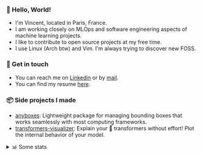 ### 👋 Hello, World!

- I'm Vincent, located in Paris, France.
- I am working closely on MLOps and software engineering aspects of machine learning projects.
- I like to contribute to open source projects at my free time.
- I use Linux (Arch btw) and Vim. I'm always trying to discover new FOSS.

### 🔗 Get in touch

- You can reach me on [Linkedin](https://www.linkedin.com/in/vincent-duchauffour-3a9641155/) or by [mail](mailto:vincent.duchauffour@proton.me).
- You can find my resume [here](https://raw.githubusercontent.com/VDuchauffour/resume/main/resume.pdf).

### 📦 Side projects I made

- [anyboxes](https://github.com/VDuchauffour/anyboxes): Lightweight package for managing bounding boxes that works seamlessly with most computing frameworks.
- [transformers-visualizer](https://github.com/VDuchauffour/transformers-visualizer): Explain your 🤗 transformers without effort! Plot the internal behavior of your model. 

<details><summary>📊 Some stats</summary>  
  
<p align="center">
  <img alt="VDuchauffour's github stats" src="https://github-readme-stats.vercel.app/api?username=VDuchauffour&include_all_commits=true&show_icons=true&theme=react"/>
  <br />
  <img alt="VDuchauffour's streak stats" src="https://streak-stats.demolab.com?user=VDuchauffour&theme=react"/>
  <br />
  <img alt="VDuchauffour's language stats" src="https://github-readme-stats.vercel.app/api/top-langs/?username=VDuchauffour&count_private=true&include_all_commits=true&show_icons=true&layout=compact&theme=react"/>
  <!--   <br />
  <img alt="VDuchauffour's Wakatime stats" src="https://github-readme-stats.vercel.app/api/wakatime?username=VDuchauffour&theme=react"/> -->
</p>

#### 🧭 Wakatime stats
<!--START_SECTION:waka-->
![Code Time](http://img.shields.io/badge/Code%20Time-1%2C964%20hrs%2020%20mins-blue)

![Lines of code](https://img.shields.io/badge/From%20Hello%20World%20I%27ve%20Written-4.8%20million%20lines%20of%20code-blue)

**🐱 My GitHub Data** 

> 📦 981.7 kB Used in GitHub's Storage 
 > 
> 🏆 651 Contributions in the Year 2024
 > 
> 🚫 Not Opted to Hire
 > 
> 📜 9 Public Repositories 
 > 
> 🔑 2 Private Repositories 
 > 
**I'm an Early 🐤** 

```text
🌞 Morning                393 commits         ██░░░░░░░░░░░░░░░░░░░░░░░   08.35 % 
🌆 Daytime                2565 commits        ██████████████░░░░░░░░░░░   54.48 % 
🌃 Evening                1356 commits        ███████░░░░░░░░░░░░░░░░░░   28.80 % 
🌙 Night                  394 commits         ██░░░░░░░░░░░░░░░░░░░░░░░   08.37 % 
```
📅 **I'm Most Productive on Monday** 

```text
Monday                   1066 commits        ██████░░░░░░░░░░░░░░░░░░░   22.64 % 
Tuesday                  798 commits         ████░░░░░░░░░░░░░░░░░░░░░   16.95 % 
Wednesday                791 commits         ████░░░░░░░░░░░░░░░░░░░░░   16.80 % 
Thursday                 906 commits         █████░░░░░░░░░░░░░░░░░░░░   19.24 % 
Friday                   747 commits         ████░░░░░░░░░░░░░░░░░░░░░   15.87 % 
Saturday                 105 commits         █░░░░░░░░░░░░░░░░░░░░░░░░   02.23 % 
Sunday                   295 commits         ██░░░░░░░░░░░░░░░░░░░░░░░   06.27 % 
```


📊 **This Week I Spent My Time On** 

```text
💬 Programming Languages: 
Python                   12 hrs 51 mins      ████████████████████░░░░░   78.22 % 
YAML                     1 hr 57 mins        ███░░░░░░░░░░░░░░░░░░░░░░   11.96 % 
SQL                      1 hr 19 mins        ██░░░░░░░░░░░░░░░░░░░░░░░   08.05 % 
Bash                     12 mins             ░░░░░░░░░░░░░░░░░░░░░░░░░   01.24 % 
Other                    3 mins              ░░░░░░░░░░░░░░░░░░░░░░░░░   00.38 % 
```


 Last Updated on 14/06/2024 00:40:38 UTC
<!--END_SECTION:waka-->
</details>

